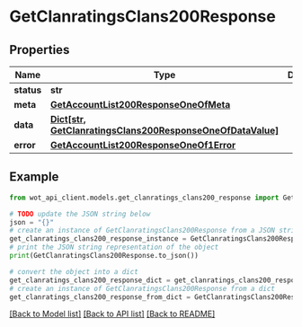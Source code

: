# GetClanratingsClans200Response


## Properties

Name | Type | Description | Notes
------------ | ------------- | ------------- | -------------
**status** | **str** |  | 
**meta** | [**GetAccountList200ResponseOneOfMeta**](GetAccountList200ResponseOneOfMeta.md) |  | 
**data** | [**Dict[str, GetClanratingsClans200ResponseOneOfDataValue]**](GetClanratingsClans200ResponseOneOfDataValue.md) |  | 
**error** | [**GetAccountList200ResponseOneOf1Error**](GetAccountList200ResponseOneOf1Error.md) |  | 

## Example

```python
from wot_api_client.models.get_clanratings_clans200_response import GetClanratingsClans200Response

# TODO update the JSON string below
json = "{}"
# create an instance of GetClanratingsClans200Response from a JSON string
get_clanratings_clans200_response_instance = GetClanratingsClans200Response.from_json(json)
# print the JSON string representation of the object
print(GetClanratingsClans200Response.to_json())

# convert the object into a dict
get_clanratings_clans200_response_dict = get_clanratings_clans200_response_instance.to_dict()
# create an instance of GetClanratingsClans200Response from a dict
get_clanratings_clans200_response_from_dict = GetClanratingsClans200Response.from_dict(get_clanratings_clans200_response_dict)
```
[[Back to Model list]](../README.md#documentation-for-models) [[Back to API list]](../README.md#documentation-for-api-endpoints) [[Back to README]](../README.md)


